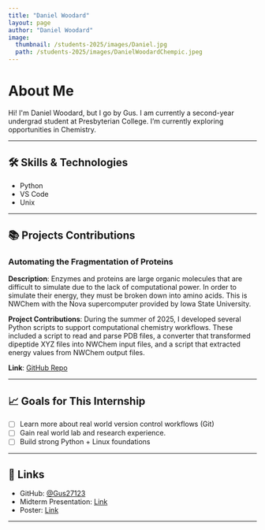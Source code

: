 ```yaml
---
title: "Daniel Woodard"
layout: page
author: "Daniel Woodard"
image:
  thumbnail: /students-2025/images/Daniel.jpg
  path: /students-2025/images/DanielWoodardChempic.jpeg
---
```


# About Me

Hi! I'm Daniel Woodard, but I go by Gus. I am currently a second-year undergrad student at Presbyterian College. I’m currently exploring opportunities in Chemistry.

---

## 🛠 Skills & Technologies

- Python
- VS Code
- Unix 


---

## 📚 Projects Contributions

### Automating the Fragmentation of Proteins

**Description**: Enzymes and proteins are large organic molecules that are difficult to simulate due to the lack of computational power. In order to simulate their energy, they must be broken down into amino acids. This is NWChem with the Nova supercomputer provided by Iowa State University. 

**Project Contributions**: During the summer of 2025, I developed several Python scripts to support computational chemistry workflows. These included a script to read and parse PDB files, a converter that transformed dipeptide XYZ files into NWChem input files, and a script that extracted energy values from NWChem output files.

**Link**: [GitHub Repo](https://github.com/SIMCODES-ISU/Gus_repo.git)

---

## 📈 Goals for This Internship

- [ ] Learn more about real world version control workflows (Git)
- [ ] Gain real world lab and research experience. 
- [ ] Build strong Python + Linux foundations

---

## 🔗 Links

- GitHub: [@Gus27123](https://github.com/Gus27123)
- Midterm Presentation: [Link](https://github.com/SIMCODES-ISU/talks_from_the_past/tree/main/2025/midterm_presentations/woodard.pdf)
- Poster: [Link](https://github.com/SIMCODES-ISU/talks_from_the_past/tree/main/2025/posters/woodard.pdf)

---
